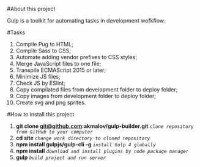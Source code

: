 #About this project

Gulp is a toolkit for automating tasks in development wofkflow.

#Tasks

1. Compile Pug to HTML;
2. Compile Sass to CSS;
3. Automate adding vendor prefixes to CSS styles;
4. Merge JavaScript files to one file;
5. Transpile ECMAScript 2015 or later;
6. Minimize JS files;
7. Check JS by ESlint;
8. Copy compilated files from development folder to deploy folder;
9. Copy images from development folder to deploy folder;
10. Create svg and png sprites.

#How to install this project

1. **git clone git@github.com:akmalov/gulp-builder.git**      _`clone repository from GitHub to your computer`_
2. **cd site**      _`change work directory to cloned repository`_
3. **npm install gulpjs/gulp-cli -g**      _`install Gulp 4 globally`_
4. **npm install**      _`download and install plugins by node package manager`_
5. **gulp**     _`build project and run server`_